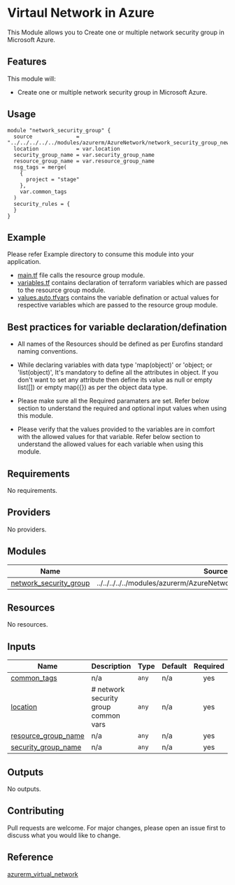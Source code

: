 # Virtaul Network in Azure
This Module allows you to Create one or multiple network security group in Microsoft Azure.

## Features
This module will:

- Create one or multiple network security group in Microsoft Azure.

## Usage
```hcl
module "network_security_group" {
  source              = "../../../../../modules/azurerm/AzureNetwork/network_security_group_new"
  location            = var.location
  security_group_name = var.security_group_name
  resource_group_name = var.resource_group_name
  nsg_tags = merge(
    {
      project = "stage"
    },
    var.common_tags
  )
  security_rules = {
  }
}
```

## Example 
Please refer Example directory to consume this module into your application.

- [main.tf](./main.tf) file calls the resource group module.
- [variables.tf](./var.tf) contains declaration of terraform variables which are passed to the resource group module.
- [values.auto.tfvars](./values.auto.tfvars) contains the variable defination or actual values for respective variables which are passed to the resource group module.

## Best practices for variable declaration/defination
- All names of the Resources should be defined as per Eurofins standard naming conventions.

- While declaring variables with data type 'map(object)' or 'object; or 'list(object)', It's mandatory to define all the attributes in object. If you don't want to set any attribute then define its value as null or empty list([]) or empty map({}) as per the object data type.

- Please make sure all the Required paramaters are set. Refer below section to understand the required and optional input values when using this module.

- Please verify that the values provided to the variables are in comfort with the allowed values for that variable. Refer below section to understand the allowed values for each variable when using this module.

## Requirements

No requirements.

## Providers

No providers.

## Modules

| Name | Source | Version |
|------|--------|---------|
| <a name="module_network_security_group"></a> [network\_security\_group](#module\_network\_security\_group) | ../../../../../modules/azurerm/AzureNetwork/network_security_group_new | n/a |

## Resources

No resources.

## Inputs

| Name | Description | Type | Default | Required |
|------|-------------|------|---------|:--------:|
| <a name="input_common_tags"></a> [common\_tags](#input\_common\_tags) | n/a | `any` | n/a | yes |
| <a name="input_location"></a> [location](#input\_location) | # network security group common vars | `any` | n/a | yes |
| <a name="input_resource_group_name"></a> [resource\_group\_name](#input\_resource\_group\_name) | n/a | `any` | n/a | yes |
| <a name="input_security_group_name"></a> [security\_group\_name](#input\_security\_group\_name) | n/a | `any` | n/a | yes |

## Outputs

No outputs.

## Contributing

Pull requests are welcome. For major changes, please open an issue first to discuss what you would like to change.

## Reference

[azurerm_virtual_network](https://registry.terraform.io/providers/hashicorp/azurerm/latest/docs/resources/virtual_network)